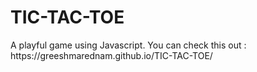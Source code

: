 <h1>TIC-TAC-TOE</h1>
A playful game using Javascript.
You can check this out :
https://greeshmarednam.github.io/TIC-TAC-TOE/
